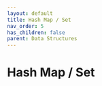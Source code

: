```yaml
---
layout: default
title: Hash Map / Set
nav_order: 5
has_children: false
parent: Data Structures
---
```


# Hash Map / Set
<!--
	Find the Difference of Two Arrays
	Solution
	Easy

	Unique Number of Occurrences
	Solution
	Easy

	Determine if Two Strings Are Close
	Solution
	Medium

	Equal Row and Column Pairs
	Solution
	Medium
-->